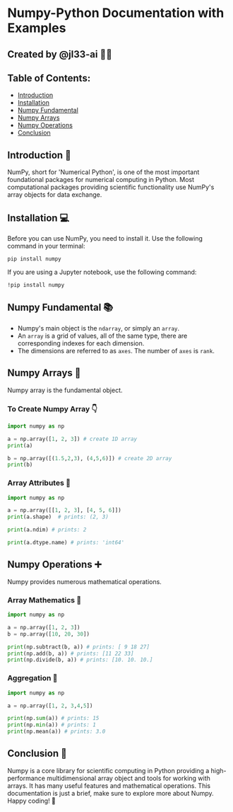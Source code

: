 # Numpy-Python Documentation with Examples

## Created by @jl33-ai 👦🏻

## Table of Contents:

* [Introduction](#introduction-)
* [Installation](#installation-)
* [Numpy Fundamental](#numpy-fundamental-)
* [Numpy Arrays](#numpy-arrays-)
* [Numpy Operations](#numpy-operations-)
* [Conclusion](#conclusion-)

## Introduction 📝

NumPy, short for 'Numerical Python', is one of the most important foundational packages for numerical computing in Python. Most computational packages providing scientific functionality use NumPy's array objects for data exchange.

## Installation 💻

Before you can use NumPy, you need to install it. Use the following command in your terminal:

    pip install numpy

If you are using a Jupyter notebook, use the following command:

    !pip install numpy

## Numpy Fundamental 📚
- Numpy's main object is the `ndarray`, or simply an `array`.
- An `array` is a grid of values, all of the same type, there are corresponding indexes for each dimension.
- The dimensions are referred to as `axes`. The number of `axes` is `rank`.

## Numpy Arrays 🧮
Numpy array is the fundamental object.

### To Create Numpy Array 👇
```python
import numpy as np

a = np.array([1, 2, 3]) # create 1D array
print(a)

b = np.array([(1.5,2,3), (4,5,6)]) # create 2D array
print(b)
```
### Array Attributes 👀
```python
import numpy as np

a = np.array([[1, 2, 3], [4, 5, 6]])
print(a.shape)  # prints: (2, 3)

print(a.ndim) # prints: 2

print(a.dtype.name) # prints: 'int64'
```

## Numpy Operations ➕
Numpy provides numerous mathematical operations.

### Array Mathematics 🔢
```python
import numpy as np

a = np.array([1, 2, 3])
b = np.array([10, 20, 30])

print(np.subtract(b, a)) # prints: [ 9 18 27]
print(np.add(b, a)) # prints: [11 22 33]
print(np.divide(b, a)) # prints: [10. 10. 10.]
```

### Aggregation 🎲
```python
import numpy as np

a = np.array([1, 2, 3,4,5])

print(np.sum(a)) # prints: 15
print(np.min(a)) # prints: 1
print(np.mean(a)) # prints: 3.0
```

## Conclusion 🏁
Numpy is a core library for scientific computing in Python providing a high-performance multidimensional array object and tools for working with arrays. It has many useful features and mathematical operations. This documentation is just a brief, make sure to explore more about Numpy. Happy coding! 🚀